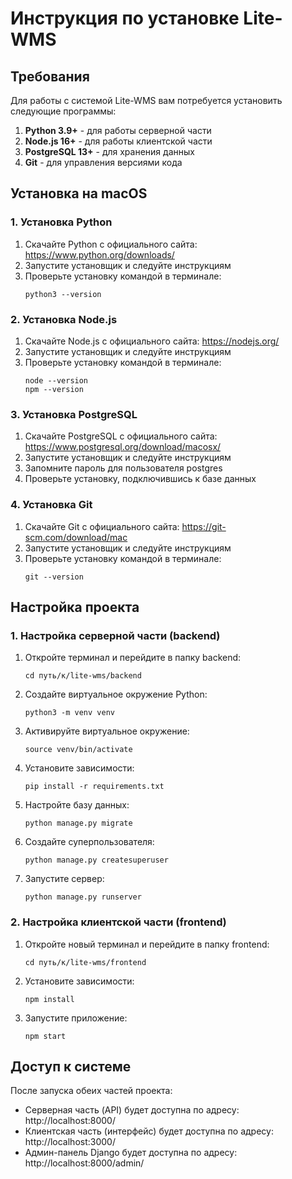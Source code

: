 # Инструкция по установке Lite-WMS

## Требования

Для работы с системой Lite-WMS вам потребуется установить следующие программы:

1. **Python 3.9+** - для работы серверной части
2. **Node.js 16+** - для работы клиентской части
3. **PostgreSQL 13+** - для хранения данных
4. **Git** - для управления версиями кода

## Установка на macOS

### 1. Установка Python

1. Скачайте Python с официального сайта: https://www.python.org/downloads/
2. Запустите установщик и следуйте инструкциям
3. Проверьте установку командой в терминале:
   ```
   python3 --version
   ```

### 2. Установка Node.js

1. Скачайте Node.js с официального сайта: https://nodejs.org/
2. Запустите установщик и следуйте инструкциям
3. Проверьте установку командой в терминале:
   ```
   node --version
   npm --version
   ```

### 3. Установка PostgreSQL

1. Скачайте PostgreSQL с официального сайта: https://www.postgresql.org/download/macosx/
2. Запустите установщик и следуйте инструкциям
3. Запомните пароль для пользователя postgres
4. Проверьте установку, подключившись к базе данных

### 4. Установка Git

1. Скачайте Git с официального сайта: https://git-scm.com/download/mac
2. Запустите установщик и следуйте инструкциям
3. Проверьте установку командой в терминале:
   ```
   git --version
   ```

## Настройка проекта

### 1. Настройка серверной части (backend)

1. Откройте терминал и перейдите в папку backend:
   ```
   cd путь/к/lite-wms/backend
   ```

2. Создайте виртуальное окружение Python:
   ```
   python3 -m venv venv
   ```

3. Активируйте виртуальное окружение:
   ```
   source venv/bin/activate
   ```

4. Установите зависимости:
   ```
   pip install -r requirements.txt
   ```

5. Настройте базу данных:
   ```
   python manage.py migrate
   ```

6. Создайте суперпользователя:
   ```
   python manage.py createsuperuser
   ```

7. Запустите сервер:
   ```
   python manage.py runserver
   ```

### 2. Настройка клиентской части (frontend)

1. Откройте новый терминал и перейдите в папку frontend:
   ```
   cd путь/к/lite-wms/frontend
   ```

2. Установите зависимости:
   ```
   npm install
   ```

3. Запустите приложение:
   ```
   npm start
   ```

## Доступ к системе

После запуска обеих частей проекта:

- Серверная часть (API) будет доступна по адресу: http://localhost:8000/
- Клиентская часть (интерфейс) будет доступна по адресу: http://localhost:3000/
- Админ-панель Django будет доступна по адресу: http://localhost:8000/admin/
